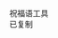<html lang="zh-CN">
<head>
  <meta charset="UTF-8">
  <meta name="viewport" content="width=device-width, initial-scale=1.0">
  <title>祝福语</title>
  <script src="https://cdn.tailwindcss.com"></script>
  <link href="https://cdn.jsdelivr.net/npm/font-awesome@4.7.0/css/font-awesome.min.css" rel="stylesheet">
  
  <script>
    tailwind.config = {
      theme: {
        extend: {
          colors: {
            primary: '#165DFF',
            success: '#00B42A',
            neutral: '#F5F7FA',
            'neutral-light': '#F9FAFB',
          },
          fontFamily: {
            inter: ['Inter', 'system-ui', 'sans-serif'],
          },
          boxShadow: {
            'micro': '0 1px 4px rgba(0,0,0,0.05)',
          },
          borderRadius: {
            'sm': '4px',
          }
        },
      }
    }
  </script>
  
  <style type="text/tailwindcss">
    body {
      overscroll-behavior: none;
    }
    .blessing-card {
      transition: transform 0.2s ease, box-shadow 0.2s ease;
    }
    .blessing-card:hover {
      transform: translateX(4px);
      box-shadow: 0 2px 8px rgba(22, 93, 255, 0.1);
    }
  </style>
</head>
<body class="font-inter bg-neutral-light min-h-screen">

  <main class="max-w-6xl mx-auto px-4 pb-12">
    <div class="grid grid-cols-1 gap-3" id="blessingContainer">
      <!-- 祝福语卡片动态生成 -->
    </div>
  </main>

  <footer class="bg-white border-t border-gray-200 py-3">
    <div class="text-center text-xs text-gray-500">
       祝福语工具     </div>
  </footer>

  <div id="toast" class="fixed bottom-6 left-1/2 transform -translate-x-1/2 bg-success text-white px-4 py-2 rounded-sm shadow-md opacity-0 transition-opacity duration-300">
    <i class="fa fa-check mr-1"></i>
    <span>已复制</span>
  </div>

  <script>
       const blessings = [
{id: 1, content: "激动人心的暑期要来啦"},
{id: 2, content: "这个暑期大家怎么安排"},
{id: 3, content: "去海边是个不错的选择"},
{id: 4, content: "海风轻拂笑声满途"},
{id: 5, content: "暑期逐浪乐一夏"},
{id: 6, content: "赤足踏浪沙暖风轻"},
{id: 7, content: "盛夏进行时"},
{id: 8, content: "怎么办我已经闻到海风的味道了"},
{id: 9, content: "暑期心飞扬"},
{id: 10, content: "还有什么比夏天在水里玩更开心的呢"},
{id: 11, content: "夏天更要动起来"},
{id: 12, content: "放下手机走出空调房"},
{id: 13, content: "拥抱自然的同时要注意防晒"},
{id: 14, content: "快乐暑期天天开心"},
{id: 15, content: "朋友们你们放假吗"},
{id: 16, content: "不放假也要给自己创造假期"},
{id: 17, content: "炎热的夏天和沙滩最配"},
{id: 18, content: "暑期转眼就来到忧愁烦劳都赶跑"},
{id: 19, content: "暑期来临让烦恼歇歇班"},
{id: 20, content: "暑期快乐到压力往后倒"},
{id: 21, content: "热情胜过酷暑的天气"},
{id: 22, content: "放暑期啦给心情也放个假"},
{id: 23, content: "这个暑期给放三2充电呀"}, 
{id: 24, content: "快乐暑期和我一起变强"},
{id: 25, content: "何以消烦暑"},
{id: 26, content: "端坐一院中"},
{id: 27, content: "眼前无长物"},
{id: 28, content: "窗下有清风"},
{id: 29, content: "懒摇白羽扇"},
{id: 30, content: "裸袒青林中"},
{id: 31, content: "散发乘夕凉"},
{id: 32, content: "开轩卧闲敞"},
{id: 33, content: "荷风送香气"},
{id: 34, content: "竹露滴清响"},
{id: 35, content: "僧舍清凉竹树新"},
{id: 36, content: "初经一雨洗诸尘"},
{id: 37, content: "微风忽起吹莲叶"},
{id: 38, content: "青玉盘中泻水银"},
{id: 39, content: "风蒲猎猎小池塘"},
{id: 40, content: "过雨荷花满院香"},
{id: 41, content: "沈李浮瓜冰雪凉"},
{id: 42, content: "南风不用蒲葵扇"},
{id: 43, content: "纱帽闲眠对水鸥"},
{id: 44, content: "尽室林塘涤暑烦"},
{id: 45, content: "旷然如不在尘寰"},
{id: 46, content: "谁人敢仪清风价"},
{id: 47, content: "无乐能过百日闲"},
{id: 48, content: "烈日炎炎嗨翻天"},
{id: 49, content: "清凉有夏暑中有你"},
{id: 50, content: "祝大家暑期快乐"},
    ];

    // 渲染函数
    function renderBlessings() {
      const container = document.getElementById('blessingContainer');
      container.innerHTML = blessings.map(blessing => `
        <div class="blessing-card bg-white rounded-sm shadow-micro p-3">
          <div class="flex items-center mb-2">
            <div class="w-6 h-6 bg-primary/10 rounded-full flex items-center justify-center mr-2">
              <span class="text-primary font-semibold text-xs">${blessing.id}</span>
            </div>
            <p class="text-gray-800 text-xs ${blessing.content === '无' ? 'text-gray-400 italic' : ''}">
              ${blessing.content || '（无内容）'}
            </p>
          </div>
          <div class="flex justify-between items-center">
            <span class="text-xs text-gray-400">ID: ${blessing.id.toString().padStart(3, '0')}</span>

            <button class="copy-btn px-8 py-3 bg-primary text-white text-xs rounded-sm" data-id="${blessing.id}">
              <i class="fa fa-copy mr-0.5"></i> 复制
            </button>
          </div>
        </div>
      `).join('');

      // 绑定复制事件
      document.querySelectorAll('.copy-btn').forEach(btn => {
        btn.addEventListener('click', () => {
          const id = parseInt(btn.dataset.id);
          const content = blessings.find(b => b.id === id).content;
          if (content === '无') return showToast('无内容');
          navigator.clipboard.writeText(content).then(() => showToast());
        });
      });
    }

    
    // 初始化渲染
    document.addEventListener('DOMContentLoaded', renderBlessings);

    // 提示框
    function showToast(msg = '已复制') {
      const toast = document.getElementById('toast');
      toast.querySelector('span').textContent = msg;
      toast.classList.add('opacity-100');
      setTimeout(() => toast.classList.remove('opacity-100'), 1500);
    }
  </script>

    

